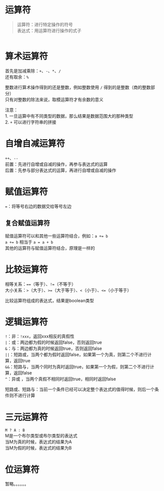 <h1>运算符</h1><blockquote><p>运算符：进行特定操作的符号<br />  表达式：用运算符进行操作的式子</p></blockquote><p><img src="https://img2018.cnblogs.com/blog/1446249/201911/1446249-20191113014512555-680691879.png" alt="" title="" /></p><h1>算术运算符</h1><p>首先是加减乘除：<code>+</code>、<code>-</code>、<code>*</code>、<code>/</code><br />还有取余：<code>%</code></p><p>整数进行算术操作得到的还是整数，例如整数使用 <code>/</code> 得到的是整数（商的整数部分）<br />只有对整数的除法来说，取模运算符才有余数的意义</p><p>注意：<br />1. 一旦运算中有不同类型的数据，那么结果是数据范围大的那种类型<br />2. <code>+</code> 可以进行字符串的拼接</p><h1>自增自减运算符</h1><p><code>++</code>、<code>--</code><br />前置：先进行自增或自减的操作，再参与表达式的运算<br />后置：先参与部分表达式的运算，再进行自增或自减的操作</p><h1>赋值运算符</h1><p><code>=</code>：将等号右边的数据交给等号左边</p><h2>复合赋值运算符</h2><p>赋值运算符可以和其他一些运算符结合，例如：<code>a += b</code><br /><code>a += b</code> 相当于 <code>a = a + b</code><br />其他的运算符与赋值运算符结合，原理是一样的</p><h1>比较运算符</h1><p>相等关系：<code>==</code>（等于）、<code>!=</code>（不等于）<br />大小关系：<code>&gt;</code>（大于）、<code>&gt;=</code>（大于等于）、<code>&lt;</code>（小于）、<code>&lt;=</code>（小于等于）</p><p>比较运算符组成的表达式，结果是boolean类型</p><h1>逻辑运算符</h1><p><code>!</code>：非：<code>!xxx</code>，返回xxx相反的真假性<br /><code>|</code>：或：两边都为假的时候返回false，否则返回true<br /><code>&amp;</code>：与：两边都为真的时候返回true，否则返回false<br /><code>||</code>：短路或，当两个都为假时返回false，如果第一个为真，则第二个不进行计算，返回true<br /><code>&amp;&amp;</code>：短路与，当两个同时为真时返回true，如果第一个为假，则第二个不进行计算，返回false<br /><code>^</code>：异或 ，当两个真假不相同时返回true，相同时返回false</p><p>短路或、短路与：当前一个条件已经可以决定整个表达式的值得时候，则后一个条件则不进行计算</p><h1>三元运算符</h1><p><code>M ? A : B</code><br />M是一个布尔类型或布尔类型的表达式<br />当M为真的时候，表达式的结果为A<br />当M为假的时候，表达式的结果为B</p><h1>位运算符</h1><p>暂略。。。。。。</p>